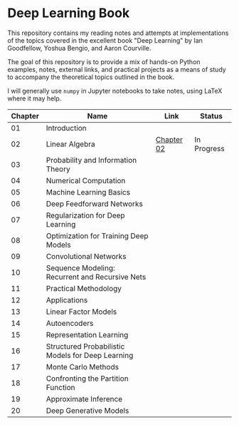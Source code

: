 # Deep Learning Book

This repository contains my reading notes and attempts at implementations of 
the topics covered in the excellent book "Deep Learning" by Ian Goodfellow, 
Yoshua Bengio, and Aaron Courville.

The goal of this repository is to provide a mix of hands-on Python examples, notes, external links, 
and practical projects as a means of study to accompany the theoretical topics outlined in the book.

I will generally use `numpy` in Jupyter notebooks to take notes, using LaTeX where it may help.

| Chapter | Name                                              | Link                                     | Status      |
|---------|---------------------------------------------------|------------------------------------------|-------------|
| 01      | Introduction                                      |                                          |             |
| 02      | Linear Algebra                                    | [Chapter 02]( chapter_02_linear_algebra) | In Progress |
| 03      | Probability and Information Theory                |                                          |             |
| 04      | Numerical Computation                             |                                          |             |
| 05      | Machine Learning Basics                           |                                          |             |
| 06      | Deep Feedforward Networks                         |                                          |             |
| 07      | Regularization for Deep Learning                  |                                          |             |
| 08      | Optimization for Training Deep Models             |                                          |             |
| 09      | Convolutional Networks                            |                                          |             |
| 10      | Sequence Modeling: Recurrent and Recursive Nets   |                                          |             |
| 11      | Practical Methodology                             |                                          |             |
| 12      | Applications                                      |                                          |             |
| 13      | Linear Factor Models                              |                                          |             |
| 14      | Autoencoders                                      |                                          |             |
| 15      | Representation Learning                           |                                          |             |
| 16      | Structured Probabilistic Models for Deep Learning |                                          |             |
| 17      | Monte Carlo Methods                               |                                          |             |
| 18      | Confronting the Partition Function                |                                          |             |
| 19      | Approximate Inference                             |                                          |             |
| 20      | Deep Generative Models                            |                                          |             |
